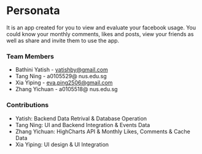 # Personata #

It is an app created for you to view and evaluate your facebook usage. You could know your monthly comments, likes and posts, view your friends as well as share and invite them to use the app.

### Team Members ###

* Bathini Yatish - yatishby@gmail.com
* Tang Ning - a0105529@ nus.edu.sg
* Xia Yiping - eva.ping2506@gmail.com
* Zhang Yichuan - a0105518@ nus.edu.sg

### Contributions ###

* Yatish: Backend Data Retrival & Database Operation
* Tang Ning: UI and Backend Integration & Events Data
* Zhang Yichuan: HighCharts API & Monthly Likes, Comments & Cache Data
* Xia Yiping: UI design & UI Integration